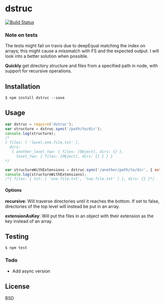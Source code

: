 # dstruc

[![Build Status](https://travis-ci.org/shockwork/dstruc.svg?branch=master)](https://travis-ci.org/shockwork/dstruc)

### Note on tests
 The tests might fail on travis due to deepEqual matching the index on arrays; this might cause a missmatch with FS and the expected output. I will look into a better solution when possible.

__Quickly__ get directory structure and files from a specified path in node, with support for recursive operations.

## Installation

    $ npm install dstruc --save

## Usage

```js
var dstruc = require('dstruc');
var structure = dstruc.sync('/path/to/dir');
console.log(structure); 
/* 
{ files: [ 'level.one.file.txt' ],
  dirs:
   { another_level_two: { files: [Object], dirs: {} },
     level_two: { files: [Object], dirs: {} } } }
*/

var structureWithExtensions = dstruc.sync('/another/path/to/dir', { extensionAsKey: true });
console.log(structureWithExtensions);
/*{ files: { txt: [ 'one.file.txt', 'two.file.txt' ] }, dirs: {} }*/
```

#### Options
__recursive__: Will traverse directories until it reaches the bottom. If set to false, directories of the top level will instead be put in an array.

__extensionAsKey__: Will put the files in an object with their extension as the key instead of an array.



## Testing

    $ npm test

### Todo
* Add async version

## License

BSD
